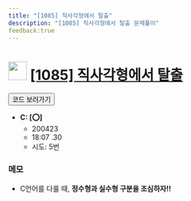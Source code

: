 ```yaml
---
title: "[1085] 직사각형에서 탈출"
description: "[1085] 직사각형에서 탈출 문제풀이"
feedback:true
---
```

<h1><img src="https://doky.space/assets/icpclev/b3.svg" height="37px"> <a href="http://icpc.me/1085">[1085] 직사각형에서 탈출</a></h1>

<a href="https://github.com/DokySp/acmicpc-practice/tree/master/1085"><button class="btn btn-info">코드 보러가기</button></a>

- **C: [:o:]**
  - 200423
  - 18:07 .30
  - 시도: 5번

### 메모
 - C언어를 다룰 때, **정수형과 실수형 구분을 조심하자!!**
